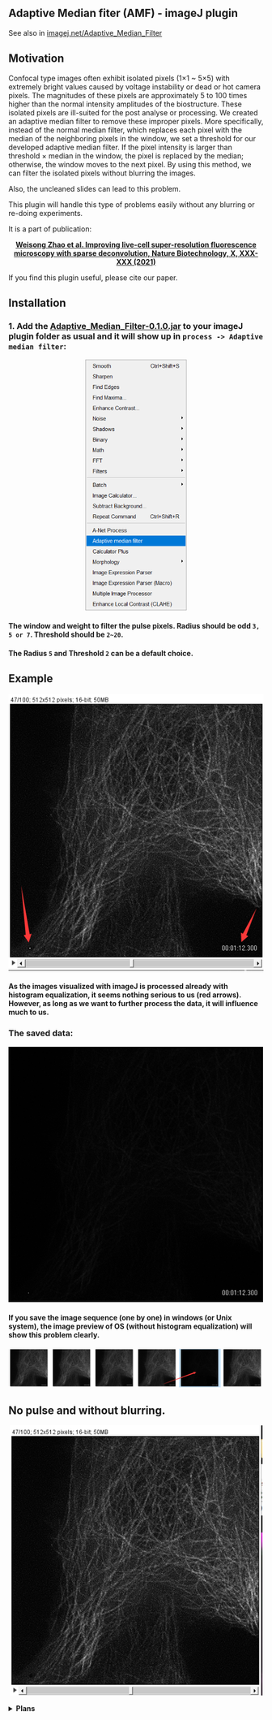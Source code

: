 ## Adaptive Median fiter (AMF) - imageJ plugin
See also in [imagej.net/Adaptive_Median_Filter](https://imagej.net/Adaptive_Median_Filter)
## Motivation
Confocal type images often exhibit isolated pixels (1×1 ~ 5×5) with extremely bright values caused by voltage instability or dead or hot camera pixels. The magnitudes of these pixels are approximately 5 to 100 times higher than the normal intensity amplitudes of the biostructure. These isolated pixels are ill-suited for the post analyse or processing. We created an adaptive median filter to remove these improper pixels. More specifically, instead of the normal median filter, which replaces each pixel with the median of the neighboring pixels in the window, we set a threshold for our developed adaptive median filter. If the pixel intensity is larger than threshold × median in the window, the pixel is replaced by the median; otherwise, the window moves to the next pixel. By using this method, we can filter the isolated pixels without blurring the images.

Also, the uncleaned slides can lead to this problem.

This plugin will handle this type of problems easily without any blurring or re-doing experiments.

It is a part of publication: 

<p align='center'>
  <b> <a href="https://www.nature.com/nbt/">Weisong Zhao et al. Improving live-cell super-resolution fluorescence microscopy with sparse deconvolution, Nature Biotechnology, X, XXX-XXX (2021)</a></b>
</p>

If you find this plugin useful, please cite our paper.

## Installation
### 1. Add the [Adaptive_Median_Filter-0.1.0.jar](https://github.com/WeisongZhao/AdaptiveMedian.imagej/releases/download/v0.1.0/Adaptive_Median_Filter-0.1.0.jar) to your imageJ plugin folder as usual and it will show up in `process -> Adaptive median filter`:
<p align='center'>
    <img src='img/1.png' width='200'/>
</p>

#### The window and weight to filter the pulse pixels. Radius should be odd `3, 5 or 7`. Threshold should be `2~20`.

#### The Radius `5` and Threshold `2` can be a default choice. 

## Example
<p align='center'>
    <img src='img/3.png' width='600'/>
</p>

#### As the images visualized with imageJ is processed already with histogram equalization, it seems nothing serious to us (red arrows). However, as long as we want to further process the data, it will influence much to us.</br> 
### **The saved data:**
<p align='center'>
    <img src='img/5.png' width='600'/>
</p>

#### If you save the image sequence (one by one) in windows (or Unix system), the image preview of OS (without histogram equalization) will show this problem clearly.

<p align='center'>
    <img src='img/6.png' width='500'/>
</p>

## No pulse and without blurring.

<p align='center'>
    <img src='img/4.png' width='500'/>
</p>


<details>
<summary><b>Plans</b></summary>

- The padarray of image edge;
- The accelerated version of AMF.

</details>

